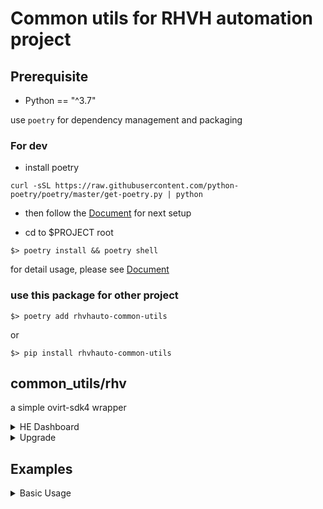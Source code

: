 # Common utils for RHVH automation project

## Prerequisite

- Python == "^3.7"

use `poetry` for dependency management and packaging

### For dev

- install poetry

```
curl -sSL https://raw.githubusercontent.com/python-poetry/poetry/master/get-poetry.py | python
```

- then follow the [Document](https://python-poetry.org/docs/) for next setup

- cd to $PROJECT root

```
$> poetry install && poetry shell
```

for detail usage, please see [Document](https://python-poetry.org/docs/)

### use this package for other project

```
$> poetry add rhvhauto-common-utils
```

or

```
$> pip install rhvhauto-common-utils
```

## common_utils/rhv

a simple ovirt-sdk4 wrapper

<details>
<summary>HE Dashboard</summary>

- [x] add host
- [x] migrate vm

</details>

<details>
<summary>Upgrade</summary>

- [x] add data-center
- [x] remove data-center
- [x] add cluster
- [x] remove cluster
- [x] add host
- [x] list host
- [x] deactivate host
- [x] remove host
- [x] check_update_available
- [x] upgrade_host
- [x] update_network
- [ ] add_plain_storage_domain
- [ ] remove_storage_domain
- [x] create_vm_from_tpl
- [x] list_vm(self, vm_name)
- [x] start_vm(self, vm_name)
- [ ] operate_vm(self, vm_name, operation)
- [x] remove_vm(self, vm_name)
- [ ] create_vm_image_disk(self, vm_name, sd_name, disk_name, disk_size
- [ ] attach_disk_to_vm(self, disk_name, vm_name, bootable=False)
- [x] migrate_vm(self, vm_name)

</details>

## Examples

<details>
<summary>Basic Usage</summary>

```python
from rhvhauto_common_utils.rhv.base import BaseRhvAPI

if __name__ == '__main__':
    url = "https://FQDN/ovirt-engine/api"
    api = BaseRhvAPI(url)

    ret = api.add_data_center("atv_dc_01", local=False, wait=True)
    print(ret)

    ret = api.del_data_center("atv_dc_01")
    print(ret)

    ret = api.add_cluster(
        "atv_cl_01",
        data_center_name="atv_dc_01",
        cpu_type="Intel Skylake Server Family"
    )
    print(ret)

    ret = api.del_cluster("atv_cl_03")
    print(ret)

    ret = api.add_host(
        "atv_host_01",
        address="10.73.73.69",
        root_password="redhat",
        cluster_name="atv_cl_01",
        deploy_hosted_engine=False
    )
    print(ret)

    ret = api.deactivate_host("atv_host_01")
    print(ret)

    ret = api.activate_host("atv_host_01")
    print(ret)

    ret = api.check_upgrade_available_host("atv_host_01")
    print()
```

</details>